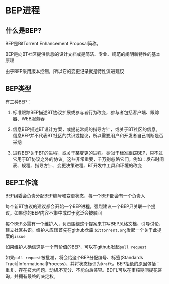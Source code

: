 # BEP进程



## 什么是BEP?

BEP是BitTorrent Enhancement Proposal简称。

BEP是向BT社区提供信息的设计文档或是简洁、专业、规范的阐明新特性的基本原理

由于BEP采用版本控制，所以它的变更记录就是特性演进建议



## BEP类型

有三种BEP：

1. 标准跟踪BEP描述BT协议扩展或参与者行为改变，参与者包括客户端、跟踪器、WEB服务器

2. 信息BEP描述BT设计方案，或提花常规的指导方针，或关于BT社区的信息。信息BEP并不代表BT社区的共识或提议，所以需要用户和开发者自己判断是否采纳

3. 进程BEP关于BT的进程，或关于某变更的进程。类似于标准跟踪BEP，只不过它用于BT协议之外的协议。这些非常重要，千万别忽略它们。例如：发布时间表、规程、指导方针、变更决策进程、BT开发中工具和环境的改变

   

## BEP工作流

BEP组委会负责分配BEP编号和变更状态，每一个BEP都会有一个负责人

每个新BT协议的建议都会开始一个BEP进程，强烈建议一个BEP只关联一个提议。如果你的BEP内容不集中或过于宽泛会被驳回

每个BEP必需有一个维护人，负责围绕这个提案来书写BEP风格文档、引导讨论、建立社区共识。维护人应该首先在github仓库:`bittorrent.org`发起一个关于此提案的`issue`

如果维护人确信这是一个有价值的BEP，可以在github发起`pull request`

如果`pull request`被批准，将会给这个BEP分配编号、标签(Standards Track|Informational|Process)，并将状态标识为`Draft`。BEP拒绝的原因包括：重复、存在技术问题、动机不充分、不能向后兼容。BDFL可以在审核期间提花咨询，并拥有最终的决定权。

